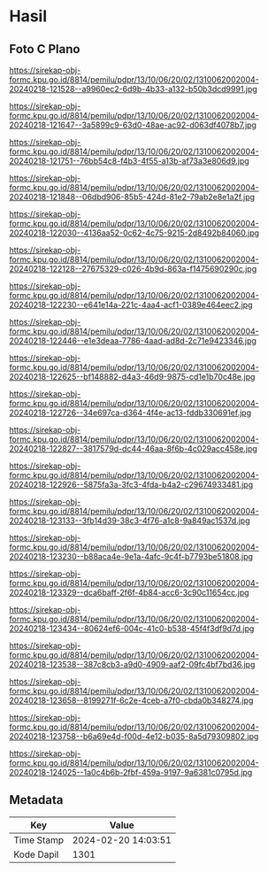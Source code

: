 # Hasil

## Foto C Plano

https://sirekap-obj-formc.kpu.go.id/8814/pemilu/pdpr/13/10/06/20/02/1310062002004-20240218-121528--a9960ec2-6d9b-4b33-a132-b50b3dcd9991.jpg

https://sirekap-obj-formc.kpu.go.id/8814/pemilu/pdpr/13/10/06/20/02/1310062002004-20240218-121647--3a5899c9-63d0-48ae-ac92-d063df4078b7.jpg

https://sirekap-obj-formc.kpu.go.id/8814/pemilu/pdpr/13/10/06/20/02/1310062002004-20240218-121751--76bb54c8-f4b3-4f55-a13b-af73a3e806d9.jpg

https://sirekap-obj-formc.kpu.go.id/8814/pemilu/pdpr/13/10/06/20/02/1310062002004-20240218-121848--06dbd906-85b5-424d-81e2-79ab2e8e1a2f.jpg

https://sirekap-obj-formc.kpu.go.id/8814/pemilu/pdpr/13/10/06/20/02/1310062002004-20240218-122030--4136aa52-0c62-4c75-9215-2d8492b84060.jpg

https://sirekap-obj-formc.kpu.go.id/8814/pemilu/pdpr/13/10/06/20/02/1310062002004-20240218-122128--27675329-c026-4b9d-863a-f1475690290c.jpg

https://sirekap-obj-formc.kpu.go.id/8814/pemilu/pdpr/13/10/06/20/02/1310062002004-20240218-122230--e641e14a-221c-4aa4-acf1-0389e464eec2.jpg

https://sirekap-obj-formc.kpu.go.id/8814/pemilu/pdpr/13/10/06/20/02/1310062002004-20240218-122446--e1e3deaa-7786-4aad-ad8d-2c71e9423346.jpg

https://sirekap-obj-formc.kpu.go.id/8814/pemilu/pdpr/13/10/06/20/02/1310062002004-20240218-122625--bf148882-d4a3-46d9-9875-cd1e1b70c48e.jpg

https://sirekap-obj-formc.kpu.go.id/8814/pemilu/pdpr/13/10/06/20/02/1310062002004-20240218-122726--34e697ca-d364-4f4e-ac13-fddb330691ef.jpg

https://sirekap-obj-formc.kpu.go.id/8814/pemilu/pdpr/13/10/06/20/02/1310062002004-20240218-122827--3817579d-dc44-46aa-8f6b-4c029acc458e.jpg

https://sirekap-obj-formc.kpu.go.id/8814/pemilu/pdpr/13/10/06/20/02/1310062002004-20240218-122926--5875fa3a-3fc3-4fda-b4a2-c29674933481.jpg

https://sirekap-obj-formc.kpu.go.id/8814/pemilu/pdpr/13/10/06/20/02/1310062002004-20240218-123133--3fb14d39-38c3-4f76-a1c8-9a849ac1537d.jpg

https://sirekap-obj-formc.kpu.go.id/8814/pemilu/pdpr/13/10/06/20/02/1310062002004-20240218-123230--b88aca4e-9e1a-4afc-9c4f-b7793be51808.jpg

https://sirekap-obj-formc.kpu.go.id/8814/pemilu/pdpr/13/10/06/20/02/1310062002004-20240218-123329--dca6baff-2f6f-4b84-acc6-3c90c11654cc.jpg

https://sirekap-obj-formc.kpu.go.id/8814/pemilu/pdpr/13/10/06/20/02/1310062002004-20240218-123434--80624ef6-004c-41c0-b538-45f4f3df9d7d.jpg

https://sirekap-obj-formc.kpu.go.id/8814/pemilu/pdpr/13/10/06/20/02/1310062002004-20240218-123538--387c8cb3-a9d0-4909-aaf2-09fc4bf7bd36.jpg

https://sirekap-obj-formc.kpu.go.id/8814/pemilu/pdpr/13/10/06/20/02/1310062002004-20240218-123658--8199271f-6c2e-4ceb-a7f0-cbda0b348274.jpg

https://sirekap-obj-formc.kpu.go.id/8814/pemilu/pdpr/13/10/06/20/02/1310062002004-20240218-123758--b6a69e4d-f00d-4e12-b035-8a5d79309802.jpg

https://sirekap-obj-formc.kpu.go.id/8814/pemilu/pdpr/13/10/06/20/02/1310062002004-20240218-124025--1a0c4b6b-2fbf-459a-9197-9a6381c0795d.jpg


## Metadata

| Key        | Value               |
| ---------- | ------------------- |
| Time Stamp | 2024-02-20 14:03:51 |
| Kode Dapil | 1301                |



